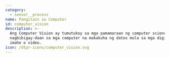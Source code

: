 ```yaml
---
category:
  - sensor__process
name: Pangitain sa Computer
id: computer_vision
description: >-
  Ang Computer Vision ay tumutukoy sa mga pamamaraan ng computer science na
  nagbibigay-daan sa mga computer na makakuha ng datos mula sa mga digital na
  imahe o video.
icon: /dtpr-icons/computer_vision.svg
---
```


